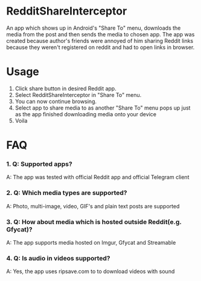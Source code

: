 # RedditShareInterceptor
An app which shows up in Android's "Share To" menu, downloads the media from the post and then sends the media to chosen app.
The app was created because author's friends were annoyed of him sharing Reddit links because they weren't registered on reddit and had to open links in browser.

# Usage
1. Click share button in desired Reddit app.
2. Select RedditShareInterceptor in "Share To" menu.
3. You can now continue browsing.
4. Select app to share media to as another "Share To" menu pops up just as the app finished downloading media onto your device
5. Voila

# FAQ
### 1. Q: Supported apps?
A: The app was tested with official Reddit app and official Telegram client
### 2. Q: Which media types are supported?
A: Photo, multi-image, video, GIF's and plain text posts are supported
### 3. Q: How about media which is hosted outside Reddit(e.g. Gfycat)?
A: The app supports media hosted on Imgur, Gfycat and Streamable
### 4. Q: Is audio in videos supported?
A: Yes, the app uses ripsave.com to to download videos with sound
